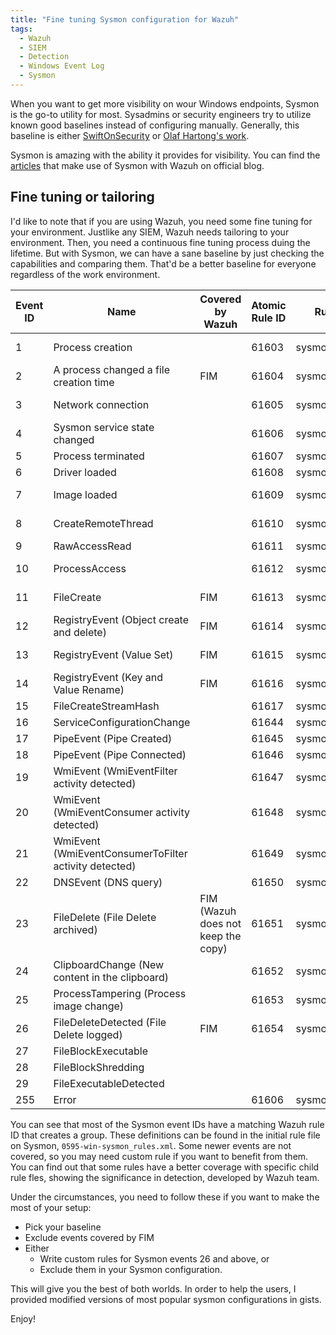 ```yaml
---
title: "Fine tuning Sysmon configuration for Wazuh"
tags:
  - Wazuh
  - SIEM
  - Detection
  - Windows Event Log
  - Sysmon
---
```


When you want to get more visibility on wour Windows endpoints, Sysmon is the go-to utility for most. Sysadmins or security engineers try to utilize known good baselines instead of configuring manually. Generally, this baseline is either [SwiftOnSecurity](https://github.com/SwiftOnSecurity/sysmon-config) or [Olaf Hartong's work](https://github.com/olafhartong/sysmon-modular).

Sysmon is amazing with the ability it provides for visibility. You can find the [articles](https://wazuh.com/search/?s=sysmon) that make use of Sysmon with Wazuh on official blog.

## Fine tuning or tailoring

I'd like to note that if you are using Wazuh, you need some fine tuning for your environment. Justlike any SIEM, Wazuh needs tailoring to your environment. Then, you need a continuous fine tuning process duing the lifetime. But with Sysmon, we can have a sane baseline by just checking the capabilities and comparing them. That'd be a better baseline for everyone regardless of the work environment.

| Event ID | Name | Covered by Wazuh | Atomic Rule ID | Rule Group | Child rule files |
|---|---|---|---|---|---|
| 1 | Process creation || 61603 | sysmon_event1 | 0800-sysmon_id_1.xml |
| 2 | A process changed a file creation time | FIM | 61604 | sysmon_event_2 ||
| 3 | Network connection || 61605 | sysmon_event3 | 0810-sysmon_id_3.xml |
| 4 | Sysmon service state changed || 61606 | sysmon_event4 ||
| 5 | Process terminated || 61607 | sysmon_event5 ||
| 6 | Driver loaded || 61608 | sysmon_event6 ||
| 7 | Image loaded || 61609 | sysmon_event7 | 0820-sysmon_id_7.xml |
| 8 | CreateRemoteThread || 61610 | sysmon_event8 | 0870-sysmon_id_8.xml |
| 9 | RawAccessRead || 61611 | sysmon_event9 ||
| 10 | ProcessAccess || 61612 | sysmon_event_10 | 0945-sysmon_id_10.xml |
| 11 | FileCreate | FIM | 61613 | sysmon_event_11 | 0830-sysmon_id_11.xml |
| 12 | RegistryEvent (Object create and delete) | FIM | 61614 | sysmon_event_12 ||
| 13 | RegistryEvent (Value Set) | FIM | 61615 | sysmon_event_13 | 0860-sysmon_id_13.xml |
| 14 | RegistryEvent (Key and Value Rename) | FIM | 61616 | sysmon_event_14 ||
| 15 | FileCreateStreamHash || 61617 | sysmon_event_15 ||
| 16 | ServiceConfigurationChange || 61644 | sysmon_event_16 ||
| 17 | PipeEvent (Pipe Created) || 61645 | sysmon_event_17 ||
| 18 | PipeEvent (Pipe Connected) || 61646 | sysmon_event_18 ||
| 19 | WmiEvent (WmiEventFilter activity detected) || 61647 | sysmon_event_19 ||
| 20 | WmiEvent (WmiEventConsumer activity detected) || 61648 | sysmon_event_20 | 0950-sysmon_id_20.xml |
| 21 | WmiEvent (WmiEventConsumerToFilter activity detected) || 61649 | sysmon_event_21 ||
| 22 | DNSEvent (DNS query) || 61650 | sysmon_event_22 ||
| 23 | FileDelete (File Delete archived) | FIM (Wazuh does not keep the copy) | 61651 | sysmon_event_23 ||
| 24 | ClipboardChange (New content in the clipboard) || 61652 | sysmon_event_24 ||
| 25 | ProcessTampering (Process image change) || 61653 | sysmon_event_25 ||
| 26 | FileDeleteDetected (File Delete logged) | FIM | 61654 | sysmon_event_26 ||
| 27 | FileBlockExecutable |||||
| 28 | FileBlockShredding |||||
| 29 | FileExecutableDetected |||||
| 255 | Error || 61606 | sysmon_event_255 ||

You can see that most of the Sysmon event IDs have a matching Wazuh rule ID that creates a group. These definitions can be found in the initial rule file on Sysmon, `0595-win-sysmon_rules.xml`. Some newer events are not covered, so you may need custom rule if you want to benefit from them. You can find out that some rules have a better coverage with specific child rule fles, showing the significance in detection, developed by Wazuh team.

Under the circumstances, you need to follow these if you want to make the most of your setup:

- Pick your baseline
- Exclude events covered by FIM
- Either
  - Write custom rules for Sysmon events 26 and above, or
  - Exclude them in your Sysmon configuration.

This will give you the best of both worlds. In order to help the users, I provided modified versions of most popular sysmon configurations in gists.

Enjoy!